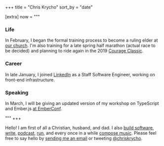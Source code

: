 +++
title = "Chris Krycho"
sort_by = "date"

[extra]
now = """
### Life

In February, I began the formal training process to become a ruling elder at [our church]. I'm also training for a late spring half marathon (actual race to be decided) and planning to ride again in the 2019 [Courage Classic].

[our church]: https://forestgate.org
[Courage Classic]: http://www.childrenscoloradofoundation.org/courage-classic

### Career

In late January, I joined [LinkedIn] as a Staff Software Engineer, working on front-end infrastructure.

[LinkedIn]: https://linkedin.com

### Speaking

In March, I will be giving an updated version of my workshop on TypeScript and Ember.js [at EmberConf].

[at EmberConf]: https://emberconf.com/speakers.html#chris-krycho
"""
+++

Hello! I am first of all a Christian, husband, and dad. I also [build software][cv], [write][blog], [podcast], [run], and every once in a while [compose music][soundcloud]. Please feel free to say hello by [sending me an email][email] or tweeting [@chriskrycho][twitter].

[cv]: ./pages/cv.md
[blog]: ./pages/archives.md
[podcast]: ./pages/podcasts.md
[run]: https://www.strava.com/athletes/1079509
[email]: mailto:hello@chriskrycho.com
[twitter]: https://twitter.com/chriskrycho
[soundcloud]: https://soundcloud.com/chriskrycho
